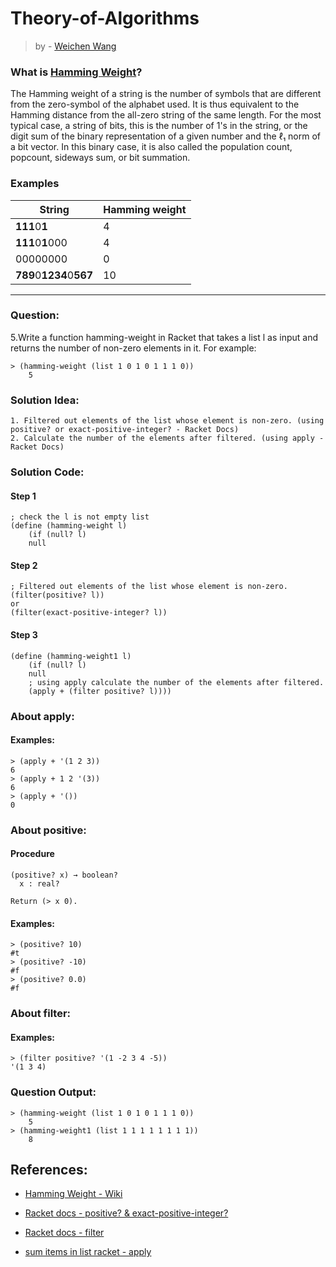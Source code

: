 # Theory-of-Algorithms
> by - [Weichen Wang](https://w326004741.github.io/)


### What is [Hamming Weight](https://en.wikipedia.org/wiki/Hamming_weight)?
The Hamming weight of a string is the number of symbols that are different from the zero-symbol of the alphabet used. It is thus equivalent to the Hamming distance from the all-zero string of the same length. For the most typical case, a string of bits, this is the number of 1's in the string, or the digit sum of the binary representation of a given number and the ℓ₁ norm of a bit vector. In this binary case, it is also called the population count, popcount, sideways sum, or bit summation.

### Examples
|String|Hamming weight|
|---|---
|**111**0**1**|4|
|**111**0**1**000|4|
|00000000|0|
|**789**0**1234**0**567**|10|

***

### Question:
5.Write a function hamming-weight in Racket that takes a list l as input and returns the number of non-zero elements in it. For example:
```Racket
> (hamming-weight (list 1 0 1 0 1 1 1 0))
    5
```

### Solution Idea:
```
1. Filtered out elements of the list whose element is non-zero. (using positive? or exact-positive-integer? - Racket Docs)
2. Calculate the number of the elements after filtered. (using apply - Racket Docs) 
```

### Solution Code:
#### Step 1
```Racket
; check the l is not empty list
(define (hamming-weight l)
    (if (null? l)
    null
```
#### Step 2
```Racket
; Filtered out elements of the list whose element is non-zero.
(filter(positive? l))
or
(filter(exact-positive-integer? l))
```

#### Step 3
```Racket
(define (hamming-weight1 l)
    (if (null? l)
    null  
    ; using apply calculate the number of the elements after filtered. 
    (apply + (filter positive? l))))
```

### About apply:
#### Examples:
```Racket
> (apply + '(1 2 3))
6
> (apply + 1 2 '(3))
6
> (apply + '())
0
```

### About positive:
#### Procedure
```Racket
(positive? x) → boolean?    
  x : real?

Return (> x 0).
```

#### Examples:
```Racket
> (positive? 10)
#t
> (positive? -10)
#f
> (positive? 0.0)
#f
```

### About filter:
#### Examples:
```Racket
> (filter positive? '(1 -2 3 4 -5))
'(1 3 4)
```

### Question Output:
```Racket
> (hamming-weight (list 1 0 1 0 1 1 1 0))
    5
> (hamming-weight1 (list 1 1 1 1 1 1 1 1))
    8
```



## References:
- [Hamming Weight - Wiki](https://en.wikipedia.org/wiki/Hamming_weight)

- [Racket docs - positive? & exact-positive-integer?](http://docs.racket-lang.org/reference/number-types.html?q=positive%3F#%28def._%28%28quote._~23~25kernel%29._positive~3f%29%29)

- [Racket docs - filter](https://docs.racket-lang.org/reference/pairs.html#%28def._%28%28lib._racket%2Fprivate%2Flist..rkt%29._filter%29%29)

- [sum items in list racket - apply](https://stackoverflow.com/questions/41512010/sum-items-in-list-racket)
